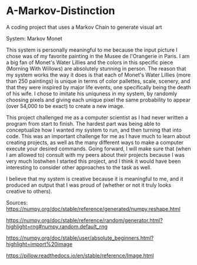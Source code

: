 # A-Markov-Distinction

A coding project that uses a Markov Chain to generate visual art

System: Markov Monet

This system is personally meaningful to me because the input picture I chose was of my favorite painting in the Musee de l'Orangerie in Paris.
I am a big fan of Monet's Water Lillies and the colors in this specific piece (Morning With Willows) are absolutely stunning in person. 
The reason that my system works the way it does is that each of Monet's Water Lillies (more than 250 paintings) is unique in terms of color pallettes, scale, scenery,
and that they were inspired by major life events, one specifically being the death of his wife. I chose to imitate his uniquness in my system, by randomly choosing pixels and 
giving each unique pixel the same probability to appear (over 54,000 to be exact) to create a new image. 

This project challenged me as a computer scientist as I had never written a program from start to finish. The hardest part was being able to conceptualize how I wanted
my system to run, and then turning that into code. This was an important challenge for me as I have much to learn about creating projects, as well as the many different ways to 
make a computer execute your desired commands. Going forward, I will make sure that (when I am allowed to) consult with my peers about their projects because I was very much lostwhen I started this project, and I think it would have been interesting to consider other approaches to the task as well.

I believe that my system is creative because it is meaningful to me, and it produced an output that I was proud of (whether or not it truly looks creative to others). 


Sources:
https://numpy.org/doc/stable/reference/generated/numpy.reshape.html

https://numpy.org/doc/stable/reference/random/generator.html?highlight=rng#numpy.random.default_rng

https://numpy.org/doc/stable/user/absolute_beginners.html?highlight=import%20image

https://pillow.readthedocs.io/en/stable/reference/Image.html

